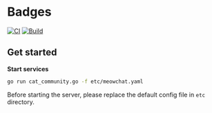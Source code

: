 # Badges

[![CI](https://github.com/xh-polaris/meowchat-bff/actions/workflows/static-analysis.yml/badge.svg)](https://github.com/xh-polaris/meowchat-bff/actions/workflows/static-analysis.yml)
[![Build](https://github.com/xh-polaris/meowchat-bff/actions/workflows/docker-publish.yml/badge.svg)](https://github.com/xh-polaris/meowchat-bff/actions/workflows/docker-publish.yml)

## Get started

**Start services**

```bash
go run cat_community.go -f etc/meowchat.yaml
```

Before starting the server, please replace the default config file in `etc` directory.
